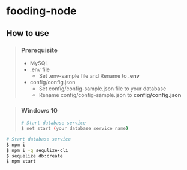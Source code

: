 # fooding-node

## How to use

> ### Prerequisite
> * MySQL
> * .env file
>   * Set .env-sample file and Rename to **.env**
> * config/config.json
>   * Set config/config-sample.json file to your database
>   * Rename config/config-sample.json to **config/config.json**

> ### Windows 10
> ```sh
> # Start database service
> $ net start (your database service name)
> ```

```sh
# Start database service
$ npm i
$ npm i -g sequlize-cli
$ sequelize db:create
$ npm start
```
